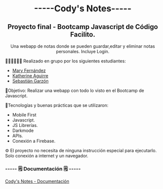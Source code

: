 <h1 align="center"> -----Cody's Notes----- </h1>

<h2 align="center">Proyecto final - Bootcamp Javascript de Código Facilito. </h2>
<p align="center">Una webapp de notas donde se pueden guardar,editar y eliminar notas personales. Incluye Login. </p>

👩🏻‍💻👨🏻‍💻 Realizado en grupo por los siguientes estudiantes:
- [Mary Fernández](https://github.com/Janselin)
- [Katherine Aguirre](https://github.com/kaymikatty)
- [Sebastián Garzón](https://github.com/sebasgarzons)

📌Objetivo:
Realizar una webapp con todo lo visto en el Bootcamp de Javascript.

🎨Tecnologías y buenas prácticas que se utilizaron:

- Mobile First
- Javascript.
- JS Librerías.
- Darkmode
- APIs.
- Conexión a Firebase.


⚙ El proyecto no necesita de ninguna instrucción especial para ejecutarlo.
Solo conexión a internet y un navegador.


<h3> ----- 🗒 Documentación 🗒  ----- </h3>

[Cody's Notes - Documentación](https://github.com/sebasgarzons/FinalProject-JavaScript-CodigoFacilito/blob/main/documentacion%20cody%20notes.pdf)
